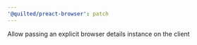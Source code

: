 ```yaml
---
'@quilted/preact-browser': patch
---
```


Allow passing an explicit browser details instance on the client
